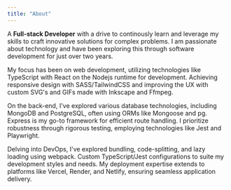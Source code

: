 ```yaml
---
title: "About"
---
```


A **Full-stack Developer** with a drive to continously learn and leverage my skills to craft innovative solutions for complex problems.
I am passionate about technology and have been exploring
this through software development for just over two years.

My focus has been on web development, utilizing technologies like TypeScript with React on the Nodejs runtime for development. Achieving responsive design with SASS/TailwindCSS and improving the UX with custom SVG's and GIFs made with Inkscape and Ffmpeg.

On the back-end, I've explored various database technologies, including MongoDB and PostgreSQL, often using ORMs like Mongoose and pg. Express is my go-to framework for efficient route handling. I prioritize robustness through rigorous testing, employing technologies like Jest and Playwright.

Delving into DevOps, I've explored bundling, code-splitting, and lazy loading using webpack. Custom TypeScript/Jest configurations to suite my development styles and needs. My deployment expertise extends to platforms like Vercel, Render, and Netlify, ensuring seamless application delivery.
